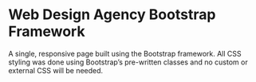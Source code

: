# Web Design Agency Bootstrap Framework

A single, responsive page built using the Bootstrap framework. All CSS styling was done using Bootstrap’s pre-written classes and no custom or external CSS will be needed.
